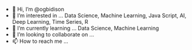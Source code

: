 - 👋 Hi, I’m @ogbidison
- 👀 I’m interested in ... Data Science, Machine Learning, Java Script, AI, Deep Learning, Time Series, R
- 🌱 I’m currently learning ... Data Science, Machine Learning
- 💞️ I’m looking to collaborate on ...
- 📫 How to reach me ...

<!---
ogbidison/ogbidison is a ✨ special ✨ repository because its `README.md` (this file) appears on your GitHub profile.
You can click the Preview link to take a look at your changes.
--->
